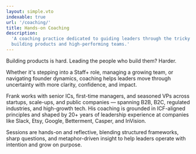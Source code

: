 ```yaml
---
layout: simple.vto
indexable: true
url: '/coaching/'
title: Hands-on Coaching
description:
  'A coaching practice dedicated to guiding leaders through the tricky stuff of
  building products and high-performing teams.'
---
```


Building products is hard. Leading the people who build them? Harder.

Whether it's stepping into a Staff+ role, managing a growing team, or navigating
founder dynamics, coaching helps leaders move through uncertainty with more
clarity, confidence, and impact.

Frank works with senior ICs, first-time managers, and seasoned VPs across
startups, scale-ups, and public companies &mdash; spanning B2B, B2C, regulated
industries, and high-growth tech. His coaching is grounded in ICF-aligned
principles and shaped by 20+ years of leadership experience at companies like
Slack, Etsy, Google, Betterment, Casper, and InVision.

Sessions are hands-on and reflective, blending structured frameworks, sharp
questions, and metaphor-driven insight to help leaders operate with intention
and grow on purpose.
